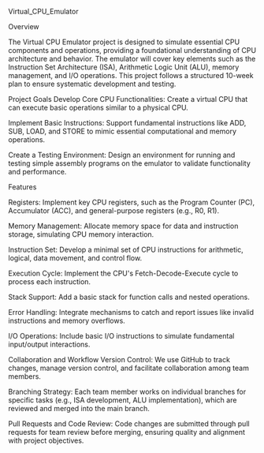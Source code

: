 
Virtual_CPU_Emulator

Overview

The Virtual CPU Emulator project is designed to simulate essential CPU components and operations, providing a foundational understanding of CPU architecture and behavior. The emulator will cover key elements such as the Instruction Set Architecture (ISA), Arithmetic Logic Unit (ALU), memory management, and I/O operations. This project follows a structured 10-week plan to ensure systematic development and testing.

Project Goals
Develop Core CPU Functionalities: Create a virtual CPU that can execute basic operations similar to a physical CPU. 

Implement Basic Instructions: Support fundamental instructions like ADD, SUB, LOAD, and STORE to mimic essential computational and memory operations.

Create a Testing Environment: Design an environment for running and testing simple assembly programs on the emulator to validate functionality and performance.

Features

Registers: Implement key CPU registers, such as the Program Counter (PC), Accumulator (ACC), and general-purpose registers (e.g., R0, R1).

Memory Management: Allocate memory space for data and instruction storage, simulating CPU memory interaction.

Instruction Set: Develop a minimal set of CPU instructions for arithmetic, logical, data movement, and control flow.

Execution Cycle: Implement the CPU's Fetch-Decode-Execute cycle to process each instruction.

Stack Support: Add a basic stack for function calls and nested operations.

Error Handling: Integrate mechanisms to catch and report issues like invalid instructions and memory overflows.

I/O Operations: Include basic I/O instructions to simulate fundamental input/output interactions.

Collaboration and Workflow
Version Control: We use GitHub to track changes, manage version control, and facilitate collaboration among team members.

Branching Strategy: Each team member works on individual branches for specific tasks (e.g., ISA development, ALU implementation), which are reviewed and merged into the main branch.

Pull Requests and Code Review: Code changes are submitted through pull requests for team review before merging, ensuring quality and alignment with project objectives.
